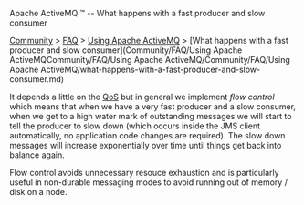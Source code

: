 Apache ActiveMQ ™ -- What happens with a fast producer and slow consumer 

[Community](community.md) > [FAQ](CommunityCommunity/Community/faq.md) > [Using Apache ActiveMQ](Community/FAQCommunity/FAQ/Community/FAQ/using-apache-activemq.md) > [What happens with a fast producer and slow consumer](Community/FAQ/Using Apache ActiveMQCommunity/FAQ/Using Apache ActiveMQ/Community/FAQ/Using Apache ActiveMQ/what-happens-with-a-fast-producer-and-slow-consumer.md)


It depends a little on the [QoS](Community/FAQ/Terminology/qos.md) but in general we implement _flow control_ which means that when we have a very fast producer and a slow consumer, when we get to a high water mark of outstanding messages we will start to tell the producer to slow down (which occurs inside the JMS client automatically, no application code changes are required). The slow down messages will increase exponentially over time until things get back into balance again.

Flow control avoids unnecessary resouce exhaustion and is particularly useful in non-durable messaging modes to avoid running out of memory / disk on a node.

